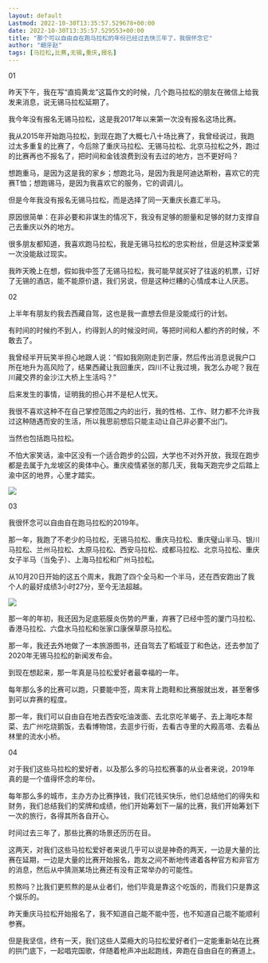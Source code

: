 ```yaml
---
layout: default
Lastmod: 2022-10-30T13:35:57.529678+00:00
date: 2022-10-30T13:35:57.529553+00:00
title: "那个可以自由自在跑马拉松的年份已经过去快三年了，我很怀念它"
author: "龅牙赵"
tags: [马拉松,比赛,无锡,重庆,报名]
---
```


01

昨天下午，我在写“直捣黄龙”这篇作文的时候，几个跑马拉松的朋友在微信上给我发来消息，说无锡马拉松延期了。

我今年没有报名无锡马拉松，这是我2017年以来第一次没有报名这场比赛。

我从2015年开始跑马拉松，到现在跑了大概七八十场比赛了，我曾经说过，我跑过太多重复的比赛了，今后除了重庆马拉松、无锡马拉松、北京马拉松之外，跑过的比赛再也不报名了，把时间和金钱浪费到没有去过的地方，岂不更好吗？

想跑重马，是因为这是我的家乡；想跑北马，是因为我是阿迪达斯粉，喜欢它的完赛T恤；想跑锡马，是因为我喜欢它的服务，它的调调儿。

但是今年我没有报名无锡马拉松，而是选择了同一天重庆长嘉汇半马。

原因很简单：在非必要和非谋生的情况下，我没有足够的胆量和足够的财力支撑自己去重庆以外的地方。

很多朋友都知道，我喜欢跑马拉松，我是无锡马拉松的忠实粉丝，但是这种深爱第一次没能敌过现实。

我昨天晚上在想，假如我中签了无锡马拉松，我可能早就买好了往返的机票，订好了无锡的酒店，能不能原价退，我们另说，但是这种烂糟的心情成本让人厌恶。

02

上半年有朋友约我去西藏自驾，这也是我一直想去但是没能成行的计划。

有时间的时候约不到人，约得到人的时候没时间，等把时间和人都约齐的时候，不敢去了。

我曾经半开玩笑半担心地跟人说：“假如我刚刚走到芒康，然后传出消息说我户口所在地升为高风险了，结果西藏让我回重庆，四川不让我过境，我怎么办呢？我在川藏交界的金沙江大桥上生活吗？”

后来发生的事情，证明我的担心并不是杞人忧天。

我很不喜欢这种不在自己掌控范围之内的出行，我的性格、工作、财力都不允许我过这种随遇而安的生活，所以我思前想后只能主动让自己非必要不出门。

当然也包括跑马拉松。

不怕大家笑话，渝中区没有一个适合跑步的公园，大学也不对外开放，我现在跑步都是去属于九龙坡区的奥体中心。重庆疫情紧张的那几天，我每天跑完步之后踏上渝中区的地界，心里才踏实。

![](https://images.weserv.nl/?url=https%3A//mmbiz.qpic.cn/mmbiz_jpg/1ibXC4EPjm1mxSCtkbxd88tD7Osl86MmIFdxJa5rHhtw8AktEFR5rUveV0rYnkiaMI9qCsXS7v58rueNpApicJEjQ/640%3Fwx_fmt%3Djpeg)

03

我很怀念可以自由自在跑马拉松的2019年。

那一年，我跑了不老少的马拉松，无锡马拉松、重庆马拉松、重庆璧山半马、银川马拉松、兰州马拉松、太原马拉松、西安马拉松、成都马拉松、北京马拉松、重庆女子半马（当兔子）、上海马拉松和广州马拉松。

从10月20日开始的这五个周末，我跑了四个全马和一个半马，还在西安跑出了我个人的最好成绩3小时27分，至今无法超越。

![](https://images.weserv.nl/?url=https%3A//mmbiz.qpic.cn/mmbiz_jpg/1ibXC4EPjm1mxSCtkbxd88tD7Osl86MmIuLoVmicGpT7nEpXKENbBOjCoKoLfydOQyOaeH3nvGtejc7Ts7UNQ7Sg/640%3Fwx_fmt%3Djpeg)

那一年的年初，我还因为足底筋膜炎伤势的严重，弃赛了已经中签的厦门马拉松、香港马拉松、六盘水马拉松和张家口康保草原马拉松。

那一年，我还去外地做了一本旅游图书，还自驾去了稻城亚丁和色达，还去参加了2020年无锡马拉松的新闻发布会。

到现在想起来，那一年真是马拉松爱好者最幸福的一年。

每年那么多的比赛可以跑，只要能中签，周末背上跑鞋和比赛服就出发，甚至奢侈到可以弃赛的程度。

那一年，我们可以自由自在地去西安吃油泼面、去北京吃羊蝎子、去上海吃本帮菜、去广州吃烧鹅饭，去看博物馆，去逛步行街，去看古寺里的大殿高塔、去看丛林里的流水小桥。

04

对于我们这些马拉松的爱好者，以及那么多的马拉松赛事的从业者来说，2019年真的是一个值得怀念的年份。

每年那么多的城市，主办方办比赛挣钱，我们花钱买快乐，他们总结他们的得失和财务，我们总结我们的奖牌和成绩，他们开始筹划下一届的比赛，我们开始筹划下一次的旅行，各得其所各自开心。

时间过去三年了，那些比赛的场景还历历在目。

这两天，对我们这些马拉松爱好者来说几乎可以说是神奇的两天，一边是大量的比赛在延期，一边是大量的比赛开始报名，跑友之间不断地传递着各种官方和非官方的消息，然后从中猜测某场比赛还有没有正常举办的可能性。

煎熬吗？比我们更煎熬的是从业者们，他们毕竟是靠这个吃饭的，而我们只是靠这个娱乐的。

昨天重庆马拉松开始报名了，我不知道自己能不能中签，也不知道自己能不能顺利参赛。

但是我坚信，终有一天，我们这些人菜瘾大的马拉松爱好者们一定能重新站在比赛的拱门底下，一起唱完国歌，伴随着枪声冲出起跑线，奔跑在自由自在的赛道上。

